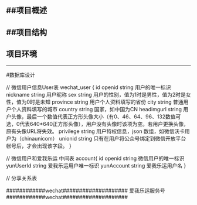 ##项目概述
---------
##项目结构
--------
## 项目环境
--------
#数据库设计

// 微信用户信息User表
wechat_user {
    id
    openid	    string  用户的唯一标识
    nickname	string  用户昵称
    sex	        string  用户的性别，值为1时是男性，值为2时是女性，值为0时是未知
    province	string  用户个人资料填写的省份
    city	    string  普通用户个人资料填写的城市
    country	    string  国家，如中国为CN
    headimgurl	string  用户头像，最后一个数值代表正方形头像大小（有0、46、64、96、132数值可选，0代表640*640正方形头像），用户没有头像时该项为空。若用户更换头像，原有头像URL将失效。
    privilege   string	用户特权信息，json 数组，如微信沃卡用户为（chinaunicom）
    unionid	    string  只有在用户将公众号绑定到微信开放平台帐号后，才会出现该字段。
}

// 微信用户和爱我乐运 中间表
account{
    id
    openid        string    微信用户的唯一标识
    yunUserId     string    爱我乐运用户唯一标识
    yunAccount   string     爱我乐运用户名
}


// 分享关系表

############wechat####################
爱我乐运服务号
############wechat####################
